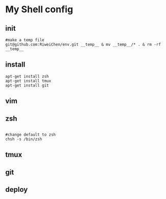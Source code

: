 My Shell config
======
## init

```
#make a temp file
git@github.com:RiweiChen/env.git __temp__ & mv __temp__/* . & rm -rf __temp__

```


## install
```
apt-get install zsh
apt-get install tmux
apt-get install git

````
## vim

## zsh
```

#change default to zsh
chsh -s /bin/zsh
```

## tmux

## git

## deploy


